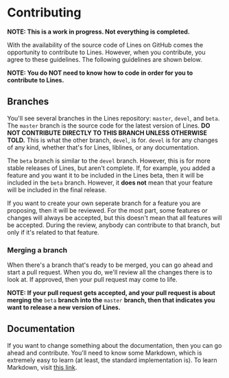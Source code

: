 # Contributing

**NOTE: This is a work in progress. Not everything is completed.**

With the availability of the source code of Lines on GitHub comes the opportunity to contribute to Lines. However, when you contribute, you agree to these guidelines. The following guidelines are shown below.

**NOTE: You do NOT need to know how to code in order for you to contribute to Lines.**

## Branches
You'll see several branches in the Lines repository: `master`, `devel`, and `beta`. The `master` branch is the source code for the latest version of Lines. **DO NOT CONTRIBUTE DIRECTLY TO THIS BRANCH UNLESS OTHERWISE TOLD.** This is what the other branch, `devel`, is for. `devel` is for any changes of any kind, whether that's for Lines, liblines, or any documentation.

The `beta` branch is similar to the `devel` branch. However, this is for more stable releases of Lines, but aren't complete. If, for example, you added a feature and you want it to be included in the Lines beta, then it will be included in the `beta` branch. However, it **does not** mean that your feature will be included in the final release.

If you want to create your own seperate branch for a feature you are proposing, then it will be reviewed. For the most part, some features or changes will always be accepted, but this doesn't mean that all features will be accepted. During the review, anybody can contribute to that branch, but only if it's related to that feature.

### Merging a branch
When there's a branch that's ready to be merged, you can go ahead and start a pull request. When you do, we'll review all the changes there is to look at. If approved, then your pull request may come to life.

**NOTE: If your pull request gets accepted, and your pull request is about merging the** `beta` **branch into the** `master` **branch, then that indicates you want to release a new version of Lines.**

## Documentation
If you want to change something about the documentation, then you can go ahead and contribute. You'll need to know some Markdown, which is extremely easy to learn (at least, the standard implementation is). To learn Markdown, visit [this link](https://www.markdowntutorial.com/).
